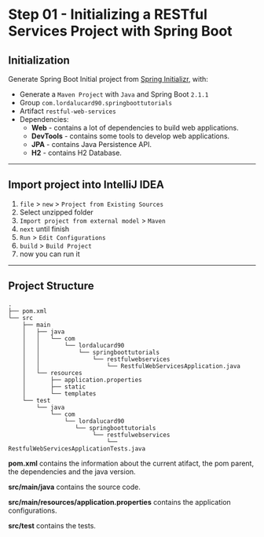 # Step 01 - Initializing a RESTful Services Project with Spring Boot

## Initialization

Generate Spring Boot Initial project from [Spring Initializr](https://start.spring.io/), with:
- Generate a `Maven Project` with `Java` and Spring Boot `2.1.1`
- Group `com.lordalucard90.springboottutorials`
- Artifact `restful-web-services`
- Dependencies:
  - **Web** - contains a lot of dependencies to build web applications.
  - **DevTools** - contains some tools to develop web applications.
  - **JPA** - contains Java Persistence API.
  - **H2** - contains H2 Database.

---

## Import project into IntelliJ IDEA

1. `file` > `new` > `Project from Existing Sources`
2. Select unzipped folder
3. `Import project from external model` > `Maven`
4. `next` until finish
5. `Run` > `Edit Configurations`
7. `build` > `Build Project`
8. now you can run it

---

## Project Structure

```
.
├── pom.xml
└── src
    ├── main
    │   ├── java
    │   │   └── com
    │   │       └── lordalucard90
    │   │           └── springboottutorials
    │   │               └── restfulwebservices
    │   │                   └── RestfulWebServicesApplication.java
    │   └── resources
    │       ├── application.properties
    │       ├── static
    │       └── templates
    └── test
        └── java
            └── com
                └── lordalucard90
                   └── springboottutorials
                        └── restfulwebservices
                            └── RestfulWebServicesApplicationTests.java
```

**pom.xml** contains the information about the current atifact, the pom parent, the dependencies and the java version.

**src/main/java** contains the source code.

**src/main/resources/application.properties** contains the application configurations.

**src/test** contains the tests.
